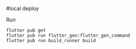 #local deploy

Run
```
flutter pub get
flutter pub run flutter_gen:flutter_gen_command
flutter pub run build_runner build
```